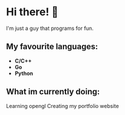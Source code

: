 # Hi there! 👋
I'm just a guy that programs for fun.

## My favourite languages:
- **C/C++**
- **Go**
- **Python**

## What im currently doing:
Learning opengl
Creating my portfolio website